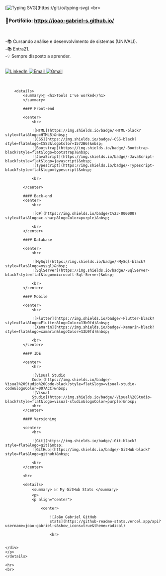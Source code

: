 [![Typing
SVG](https://readme-typing-svg.herokuapp.com?font=inconsolata&size=35&color=22899F&center=true&width=600&height=80&lines=Hello+World%2C+it's+me%2C+João%F0%9F%8C%8E!)](https://git.io/typing-svg)
<br>
### 📝Portifólio: https://joao-gabriel-s.github.io/
<br>

-📚 Cursando análise e desenvolvimento de sistemas (UNIVALI).<br>
-📚 Entra21.<br>
-💡 Sempre disposto a aprender.<br>

<br>

<div align="left">
    <a href="https://www.linkedin.com/in/joao-gabriel-s/">
        <img src="https://img.shields.io/badge/LinkedIn-%230077B5.svg?&style=flat-square&logo=linkedin&logoColor=white&color=071A2C"
            alt="LinkedIn">
    </a>
    <a href="mailto:joaog00@hotmail.com" mailto="mailto:joaog00@hotmail.com" target="_blank">
        <img src="https://img.shields.io/badge/Email-%231877F2.svg?&style=flat-square&logo=gmail&logoColor=white&color=071A2C"
            alt="Email">
    </a>
    <a href="https://joao-gabriel-s.github.io/" target="_blank">
        <img src="https://img.shields.io/badge/-Website-%23071a2c" alt="Gmail">
    </a>
</div>
<br>
<div align="center" height="200px" ;width:150px;>
    <br>
    <div align="left">

        <details>
            <summary>🔧 <h1>Tools I've worked</h1>
            </summary>

            #### Front-end

            <center>
                <hr>

                ![HTML](https://img.shields.io/badge/-HTML-black?style=flat&logo=HTML5)&nbsp;
                ![CSS](https://img.shields.io/badge/-CSS-black?style=flat&logo=CSS3&logoColor=1572B6)&nbsp;
                ![Bootstrap](https://img.shields.io/badge/-Bootstrap-black?style=flat&logo=bootstrap)&nbsp;
                ![JavaScript](https://img.shields.io/badge/-JavaScript-black?style=flat&logo=javascript)&nbsp;
                ![Typescript](https://img.shields.io/badge/-Typescript-black?style=flat&logo=typescript)&nbsp;

                <br>

            </center>

            #### Back-end
            <center>
                <hr>

                ![C#](https://img.shields.io/badge/C%23-000000?style=flat&logo=c-sharp&logoColor=purple)&nbsp;

                <br>
            </center>

            #### Database

            <center>
                <hr>

                ![MySql](https://img.shields.io/badge/-MySql-black?style=flat&logo=mysql)&nbsp;
                ![SqlServer](https://img.shields.io/badge/-SqlServer-black?style=flat&logo=microsoft-Sql-Server)&nbsp;

                <br>
            </center>

            #### Mobile

            <center>
                <hr>

                ![Flutter](https://img.shields.io/badge/-Flutter-black?style=flat&logo=Flutter&logoColor=13b9fd)&nbsp;
                ![Xamarin](https://img.shields.io/badge/-Xamarin-black?style=flat&logo=xamarin&logoColor=13b9fd)&nbsp;

                <br>
            </center>

            #### IDE

            <center>
                <hr>

                ![Visual Studio
                Code](https://img.shields.io/badge/-Visual%20Studio%20Code-black?style=flat&logo=visual-studio-code&logoColor=007ACC)&nbsp;
                ![Visual
                Studio](https://img.shields.io/badge/-Visual%20Studio-black?style=flat&logo=visual-studio&logoColor=purple)&nbsp;
                <br>
            </center>

            #### Versioning

            <center>
                <hr>

                ![Git](https://img.shields.io/badge/-Git-black?style=flat&logo=git)&nbsp;
                ![GitHub](https://img.shields.io/badge/-GitHub-black?style=flat&logo=github)&nbsp;

                <br>
            </center>

            <hr>

            <details>
                <summary> 📈 My GitHub Stats </summary>
                <p>
                <p align="center">

                    <center>

                        ![João Gabriel GitHub
                        stats](https://github-readme-stats.vercel.app/api?username=joao-gabriel-s&show_icons=true&theme=radical)

                        <br>


    </div>
    </p>
    </details>

    <hr>
    <br>

</div>
<br>
